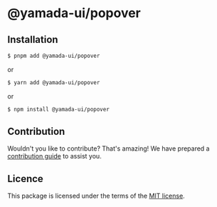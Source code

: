# @yamada-ui/popover

## Installation

```sh
$ pnpm add @yamada-ui/popover
```

or

```sh
$ yarn add @yamada-ui/popover
```

or

```sh
$ npm install @yamada-ui/popover
```

## Contribution

Wouldn't you like to contribute? That's amazing! We have prepared a [contribution guide](https://github.com/hirotomoyamada/yamada-ui/blob/main/CONTRIBUTING.md) to assist you.

## Licence

This package is licensed under the terms of the
[MIT license](https://github.com/hirotomoyamada/yamada-ui/blob/main/LICENSE).

